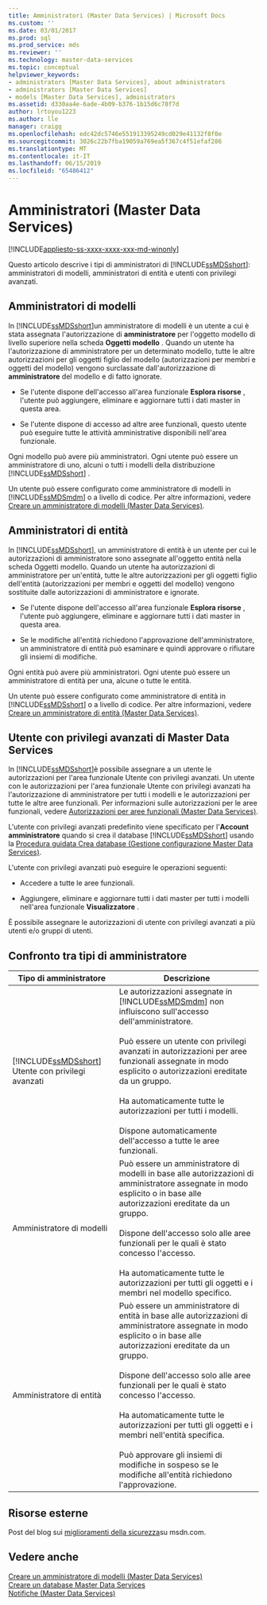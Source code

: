 ```yaml
---
title: Amministratori (Master Data Services) | Microsoft Docs
ms.custom: ''
ms.date: 03/01/2017
ms.prod: sql
ms.prod_service: mds
ms.reviewer: ''
ms.technology: master-data-services
ms.topic: conceptual
helpviewer_keywords:
- administrators [Master Data Services], about administrators
- administrators [Master Data Services]
- models [Master Data Services], administrators
ms.assetid: d330aa4e-6ade-4b09-b376-1b15d6c78f7d
author: lrtoyou1223
ms.author: lle
manager: craigg
ms.openlocfilehash: edc42dc5746e551913395249cd029e41132f8f0e
ms.sourcegitcommit: 3026c22b7fba19059a769ea5f367c4f51efaf286
ms.translationtype: MT
ms.contentlocale: it-IT
ms.lasthandoff: 06/15/2019
ms.locfileid: "65486412"
---
```

# <a name="administrators-master-data-services"></a>Amministratori (Master Data Services)

[!INCLUDE[appliesto-ss-xxxx-xxxx-xxx-md-winonly](../includes/appliesto-ss-xxxx-xxxx-xxx-md-winonly.md)]

  Questo articolo descrive i tipi di amministratori di [!INCLUDE[ssMDSshort](../includes/ssmdsshort-md.md)]: amministratori di modelli, amministratori di entità e utenti con privilegi avanzati.  
  
## <a name="model-administrators"></a>Amministratori di modelli  
 In [!INCLUDE[ssMDSshort](../includes/ssmdsshort-md.md)]un amministratore di modelli è un utente a cui è stata assegnata l'autorizzazione di **amministratore** per l'oggetto modello di livello superiore nella scheda **Oggetti modello** . Quando un utente ha l'autorizzazione di amministratore per un determinato modello, tutte le altre autorizzazioni per gli oggetti figlio del modello (autorizzazioni per membri e oggetti del modello) vengono surclassate dall'autorizzazione di **amministratore** del modello e di fatto ignorate.  
  
-   Se l'utente dispone dell'accesso all'area funzionale **Esplora risorse** , l'utente può aggiungere, eliminare e aggiornare tutti i dati master in questa area.  
  
-   Se l'utente dispone di accesso ad altre aree funzionali, questo utente può eseguire tutte le attività amministrative disponibili nell'area funzionale.  
  
 Ogni modello può avere più amministratori. Ogni utente può essere un amministratore di uno, alcuni o tutti i modelli della distribuzione [!INCLUDE[ssMDSshort](../includes/ssmdsshort-md.md)] .  
  
 Un utente può essere configurato come amministratore di modelli in [!INCLUDE[ssMDSmdm](../includes/ssmdsmdm-md.md)] o a livello di codice. Per altre informazioni, vedere [Creare un amministratore di modelli &#40;Master Data Services&#41;](../master-data-services/create-a-model-administrator-master-data-services.md).  
  
## <a name="entity-administrators"></a>Amministratori di entità  
 In [!INCLUDE[ssMDSshort](../includes/ssmdsshort-md.md)], un amministratore di entità è un utente per cui le autorizzazioni di amministratore sono assegnate all'oggetto entità nella scheda Oggetti modello. Quando un utente ha autorizzazioni di amministratore per un'entità, tutte le altre autorizzazioni per gli oggetti figlio dell'entità (autorizzazioni per membri e oggetti del modello) vengono sostituite dalle autorizzazioni di amministratore e ignorate.  
  
-   Se l'utente dispone dell'accesso all'area funzionale **Esplora risorse** , l'utente può aggiungere, eliminare e aggiornare tutti i dati master in questa area.  
  
-   Se le modifiche all'entità richiedono l'approvazione dell'amministratore, un amministratore di entità può esaminare e quindi approvare o rifiutare gli insiemi di modifiche.  
  
 Ogni entità può avere più amministratori. Ogni utente può essere un amministratore di entità per una, alcune o tutte le entità.  
  
 Un utente può essere configurato come amministratore di entità in [!INCLUDE[ssMDSshort](../includes/ssmdsshort-md.md)] o a livello di codice. Per altre informazioni, vedere [Creare un amministratore di entità &#40;Master Data Services&#41;](../master-data-services/create-an-entity-administrator-master-data-services.md).  
  
## <a name="master-data-services-super-user"></a>Utente con privilegi avanzati di Master Data Services  
 In [!INCLUDE[ssMDSshort](../includes/ssmdsshort-md.md)]è possibile assegnare a un utente le autorizzazioni per l'area funzionale Utente con privilegi avanzati. Un utente con le autorizzazioni per l'area funzionale Utente con privilegi avanzati ha l'autorizzazione di amministratore per tutti i modelli e le autorizzazioni per tutte le altre aree funzionali. Per informazioni sulle autorizzazioni per le aree funzionali, vedere [Autorizzazioni per aree funzionali &#40;Master Data Services&#41;](../master-data-services/functional-area-permissions-master-data-services.md).  
  
 L'utente con privilegi avanzati predefinito viene specificato per l'**Account amministratore** quando si crea il database [!INCLUDE[ssMDSshort](../includes/ssmdsshort-md.md)] usando la [Procedura guidata Crea database &#40;Gestione configurazione Master Data Services&#41;](../master-data-services/create-database-wizard-master-data-services-configuration-manager.md).  
  
 L'utente con privilegi avanzati può eseguire le operazioni seguenti:  
  
-   Accedere a tutte le aree funzionali.  
  
-   Aggiungere, eliminare e aggiornare tutti i dati master per tutti i modelli nell'area funzionale **Visualizzatore** .  
  
 È possibile assegnare le autorizzazioni di utente con privilegi avanzati a più utenti e/o gruppi di utenti.  
  
## <a name="comparing-administrator-types"></a>Confronto tra tipi di amministratore  
  
|Tipo di amministratore|Descrizione|  
|------------------------|-----------------|  
|[!INCLUDE[ssMDSshort](../includes/ssmdsshort-md.md)] Utente con privilegi avanzati|Le autorizzazioni assegnate in [!INCLUDE[ssMDSmdm](../includes/ssmdsmdm-md.md)] non influiscono sull'accesso dell'amministratore.<br /><br /> Può essere un utente con privilegi avanzati in autorizzazioni per aree funzionali assegnate in modo esplicito o autorizzazioni ereditate da un gruppo.<br /><br /> Ha automaticamente tutte le autorizzazioni per tutti i modelli.<br /><br /> Dispone automaticamente dell'accesso a tutte le aree funzionali.|  
|Amministratore di modelli|Può essere un amministratore di modelli in base alle autorizzazioni di amministratore assegnate in modo esplicito o in base alle autorizzazioni ereditate da un gruppo.<br /><br /> Dispone dell'accesso solo alle aree funzionali per le quali è stato concesso l'accesso.<br /><br /> Ha automaticamente tutte le autorizzazioni per tutti gli oggetti e i membri nel modello specifico.|  
|Amministratore di entità|Può essere un amministratore di entità in base alle autorizzazioni di amministratore assegnate in modo esplicito o in base alle autorizzazioni ereditate da un gruppo.<br /><br /> Dispone dell'accesso solo alle aree funzionali per le quali è stato concesso l'accesso.<br /><br /> Ha automaticamente tutte le autorizzazioni per tutti gli oggetti e i membri nell'entità specifica.<br /><br /> Può approvare gli insiemi di modifiche in sospeso se le modifiche all'entità richiedono l'approvazione.|  
  
## <a name="external-resources"></a>Risorse esterne  
 Post del blog sui [miglioramenti della sicurezza](https://go.microsoft.com/fwlink/p/?LinkId=615376)su msdn.com.  
  
## <a name="see-also"></a>Vedere anche  
 [Creare un amministratore di modelli &#40;Master Data Services&#41;](../master-data-services/create-a-model-administrator-master-data-services.md)   
 [Creare un database Master Data Services](../master-data-services/install-windows/create-a-master-data-services-database.md)   
 [Notifiche &#40;Master Data Services&#41;](../master-data-services/notifications-master-data-services.md)  
  
  
